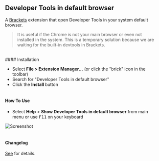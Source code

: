 ## Developer Tools in default browser

A [Brackets](https://github.com/adobe/brackets) extension that open Developer Tools in your system default browser. 

>It is useful if the Chrome is not your main browser or even not installed in the system. 
>This is a temporary solution because we are waiting for the built-in devtools in Brackets.

<br/>
#### Installation

* Select **File > Extension Manager...** (or click the "brick" icon in the toolbar)
* Search for "Developer Tools in default browser"
* Click the **Install** button<br /><br />

#### How To Use
- Select **Help** > **Show Developer Tools in default browser** from main menu or use <kbd>F11</kbd> on your keyboard

![Screenshot](https://github.com/anephew/brackets-devtools-browser/raw/master/howto.gif)<br /><br />

#### Changelog
[See](CHANGELOG.md) for details.
